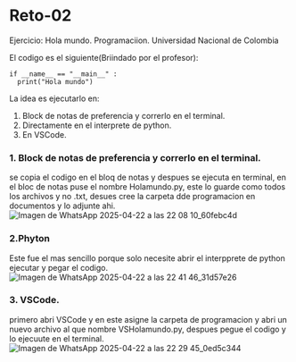 # Reto-02

Ejercicio: Hola mundo. Programaciion. Universidad Nacional de Colombia

El codigo es el siguiente(Briindado por el profesor):

~~~
if __name__ == "__main__" :
  print("Hola mundo")
~~~

La idea es ejecutarlo en: 
1. Block de notas de preferencia y correrlo en el terminal.
2. Directamente en el interprete de python.
3. En VSCode.

### 1. Block de notas de preferencia y correrlo en el terminal.

se copia el codigo en el bloq de notas y despues se ejecuta en terminal, en el bloc de notas puse el nombre Holamundo.py, este lo guarde como todos  los archivos y no .txt, desues cree la carpeta dde programacion en documentos y lo adjunte ahi.
![Imagen de WhatsApp 2025-04-22 a las 22 08 10_60febc4d](https://github.com/user-attachments/assets/d47d5cee-3d3c-4cab-ae71-da32a26877d6)

### 2.Phyton
Este fue el mas sencillo porque solo necesite abrir el interpprete de python ejecutar y pegar el codigo.
![Imagen de WhatsApp 2025-04-22 a las 22 41 46_31d57e26](https://github.com/user-attachments/assets/01299e24-1d8f-4601-a850-88eae6efb804)


### 3. VSCode. 
primero abri VSCode y en este asigne la carpeta de programacion y abri un nuevo archivo al que nombre VSHolamundo.py, despues pegue el codigo y lo ejecuute en el terminal.
![Imagen de WhatsApp 2025-04-22 a las 22 29 45_0ed5c344](https://github.com/user-attachments/assets/23c8d545-0ca6-4fbf-931c-6f15db00cc9a)
 
